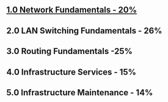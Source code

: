 ## [1.0 Network Fundamentals - 20%](https://github.com/amroczeK/Networking/blob/master/ICND1/1.0%20Network%20Fundamentals.md)

## 2.0 LAN Switching Fundamentals - 26%

## 3.0 Routing Fundamentals -25%

## 4.0 Infrastructure Services - 15%

## 5.0 Infrastructure Maintenance - 14%
